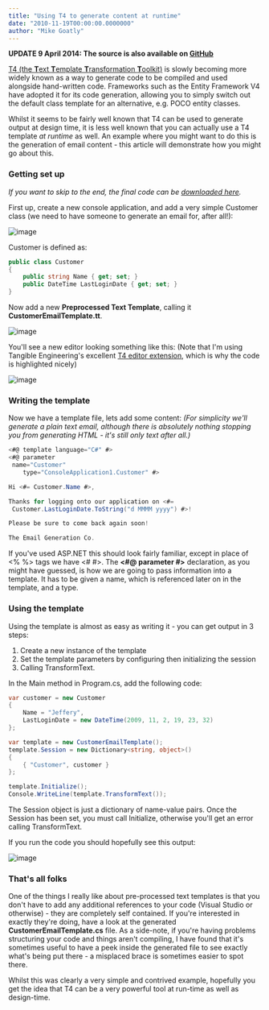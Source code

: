 ```yaml
---
title: "Using T4 to generate content at runtime"
date: "2010-11-19T00:00:00.0000000"
author: "Mike Goatly"
---
```

**UPDATE 9 April 2014: The source is also available on [GitHub](https://github.com/mikegoatly/T4TemplateSample)**

[T4 \(the **T**ext **T**emplate **T**ransformation **T**oolkit\)](http://en.wikipedia.org/wiki/Text_Template_Transformation_Toolkit) is slowly becoming more widely known as a way to generate code to be compiled and used alongside hand\-written code\. Frameworks such as the Entity Framework V4 have adopted it for its code generation\, allowing you to simply switch out the default class template for an alternative\, e\.g\. POCO entity classes\.

Whilst it seems to be fairly well known that T4 can be used to generate output at design time\, it is less well known that you can actually use a T4 template *at runtime* as well\. An example where you might want to do this is the generation of email content \- this article will demonstrate how you might go about this\.

### Getting set up

*If you want to skip to the end\, the final code can be [downloaded here](/Media/Default/media/686/customeremailtemplate.zip)\.*

First up\, create a new console application\, and add a very simple Customer class \(we need to have someone to generate an email for\, after all\!\):

![image](/images/post/2010/11/Windows-Live-Writer_Using-T4_1313E_image_thumb.png)

Customer is defined as:

``` csharp
public class Customer
{
    public string Name { get; set; }
    public DateTime LastLoginDate { get; set; }
}
```
Now add a new **Preprocessed Text Template**\, calling it **CustomerEmailTemplate\.tt**\.

![image](/images/post/2010/11/Windows-Live-Writer_Using-T4_1313E_image_thumb_4.png)

You'll see a new editor looking something like this: \(Note that I'm using Tangible Engineering's excellent [T4 editor extension](http://t4-editor.tangible-engineering.com/T4-Editor-Visual-T4-Editing.html)\, which is why the code is highlighted nicely\)

![image](/images/post/2010/11/Windows-Live-Writer_Using-T4_1313E_image_thumb_5.png)

### Writing the template

Now we have a template file\, lets add some content: *\(For simplicity we'll generate a plain text email\, although there is absolutely nothing stopping you from generating HTML \- it's still only text after all\.\)*

``` csharp
<#@ template language="C#" #>
<#@ parameter
 name="Customer"
    type="ConsoleApplication1.Customer" #>

Hi <#= Customer.Name #>,

Thanks for logging onto our application on <#=
 Customer.LastLoginDate.ToString("d MMMM yyyy") #>!

Please be sure to come back again soon!

The Email Generation Co.
```
If you've used ASP\.NET this should look fairly familiar\, except in place of <% %> tags we have <\# \#>\. The **<\#@ parameter \#>** declaration\, as you might have guessed\, is how we are going to pass information into a template\. It has to be given a name\, which is referenced later on in the template\, and a type\.

### Using the template

Using the template is almost as easy as writing it \- you can get output in 3 steps:

1. Create a new instance of the template
1. Set the template parameters by configuring then initializing the session
1. Calling TransformText\.

In the Main method in Program\.cs\, add the following code:

``` csharp
var customer = new Customer
{
    Name = "Jeffery",
    LastLoginDate = new DateTime(2009, 11, 2, 19, 23, 32)
};

var template = new CustomerEmailTemplate();
template.Session = new Dictionary<string, object>()
{
    { "Customer", customer }
};

template.Initialize();
Console.WriteLine(template.TransformText());
```
The Session object is just a dictionary of name\-value pairs\. Once the Session has been set\, you must call Initialize\, otherwise you'll get an error calling TransformText\.

If you run the code you should hopefully see this output:

![image](/images/post/2010/11/Windows-Live-Writer_Using-T4_1313E_image_thumb_6.png)

### That's all folks

One of the things I really like about pre\-processed text templates is that you don't have to add any additional references to your code \(Visual Studio or otherwise\) \- they are completely self contained\. If you're interested in exactly they're doing\, have a look at the generated **CustomerEmailTemplate\.cs** file\. As a side\-note\, if you're having problems structuring your code and things aren't compiling\, I have found that it's sometimes useful to have a peek inside the generated file to see exactly what's being put there \- a misplaced brace is sometimes easier to spot there\.

Whilst this was clearly a very simple and contrived example\, hopefully you get the idea that T4 can be a very powerful tool at run\-time as well as design\-time\.

